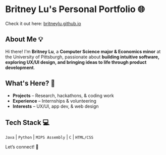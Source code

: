 # Britney Lu's Personal Portfolio 🌐  

Check it out here: [britneylu.github.io](https://britneylu.github.io/britneylu/)  

## About Me 💡  
Hi there! I'm **Britney Lu**, a **Computer Science major & Economics minor** at the University of Pittsburgh, passionate about **building intuitive software, exploring UX/UI design, and bringing ideas to life through product development**.  

## What's Here? 🚀  
- **Projects** – Research, hackathons, & coding work  
- **Experience** – Internships & volunteering  
- **Interests** – UX/UI, app dev, & web design  

## Tech Stack 💻  
`Java` | `Python` | `MIPS Assembly` | `C` | `HTML/CSS`

Let’s connect! 🚀  
